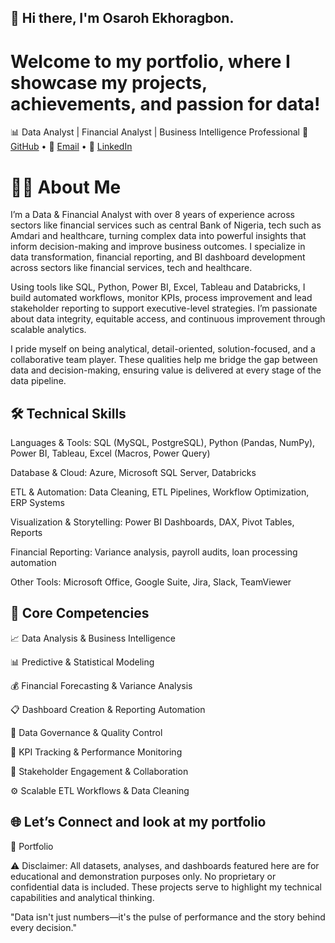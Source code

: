 ## 👋 Hi there, I'm Osaroh Ekhoragbon.
# Welcome to my portfolio, where I showcase my projects, achievements, and passion for data!

📊 Data Analyst | Financial Analyst | Business Intelligence Professional
🔗 [GitHub](https://github.com/OsarohEkhoragbon) • 📧 [Email](osarohekhoragbon@gmail.com) • 💼 [LinkedIn](https://www.linkedin.com/in/osaroh-ekhoragbon/)


# 👨‍💼 About Me
I’m a Data & Financial Analyst with over 8 years of experience across sectors like financial services such as central Bank of Nigeria, tech such as Amdari and healthcare, turning complex data into powerful insights that inform decision-making and improve business outcomes. I specialize in data transformation, financial reporting, and BI dashboard development across sectors like financial services, tech and healthcare.

Using tools like SQL, Python, Power BI, Excel, Tableau and Databricks, I build automated workflows, monitor KPIs, process improvement and lead stakeholder reporting to support executive-level strategies. I’m passionate about data integrity, equitable access, and continuous improvement through scalable analytics.

I pride myself on being analytical, detail-oriented, solution-focused, and a collaborative team player. These qualities help me bridge the gap between data and decision-making, ensuring value is delivered at every stage of the data pipeline.


## 🛠️ Technical Skills

Languages & Tools: SQL (MySQL, PostgreSQL), Python (Pandas, NumPy), Power BI, Tableau, Excel (Macros, Power Query)

Database & Cloud: Azure, Microsoft SQL Server, Databricks

ETL & Automation: Data Cleaning, ETL Pipelines, Workflow Optimization, ERP Systems

Visualization & Storytelling: Power BI Dashboards, DAX, Pivot Tables, Reports

Financial Reporting: Variance analysis, payroll audits, loan processing automation

Other Tools: Microsoft Office, Google Suite, Jira, Slack, TeamViewer


## 🔭 Core Competencies

📈 Data Analysis & Business Intelligence

📊 Predictive & Statistical Modeling

💰 Financial Forecasting & Variance Analysis

📋 Dashboard Creation & Reporting Automation

🧩 Data Governance & Quality Control

🚀 KPI Tracking & Performance Monitoring

🤝 Stakeholder Engagement & Collaboration

⚙️ Scalable ETL Workflows & Data Cleaning


## 🌐 Let’s Connect and look at my portfolio
💼 Portfolio

⚠️ Disclaimer: All datasets, analyses, and dashboards featured here are for educational and demonstration purposes only. No proprietary or confidential data is included. These projects serve to highlight my technical capabilities and analytical thinking.

"Data isn't just numbers—it's the pulse of performance and the story behind every decision."
